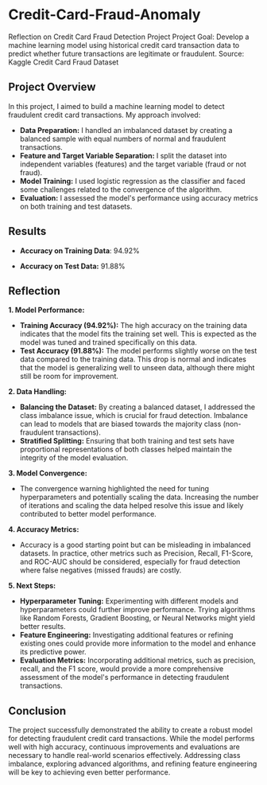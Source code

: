 # Credit-Card-Fraud-Anomaly

Reflection on Credit Card Fraud Detection Project
Project Goal: Develop a machine learning model using historical credit card transaction data to predict whether future transactions are legitimate or fraudulent.
Source: Kaggle Credit Card Fraud Dataset


## Project Overview

In this project, I aimed to build a machine learning model to detect fraudulent credit card transactions. My approach involved:

- **Data Preparation:** I handled an imbalanced dataset by creating a balanced sample with equal numbers of normal and fraudulent transactions.
- **Feature and Target Variable Separation:** I split the dataset into independent variables (features) and the target variable (fraud or not fraud).
- **Model Training:** I used logistic regression as the classifier and faced some challenges related to the convergence of the algorithm.
- **Evaluation:** I assessed the model's performance using accuracy metrics on both training and test datasets.


## Results

- **Accuracy on Training Data**: 94.92%

- **Accuracy on Test Data:** 91.88%


## Reflection

**1. Model Performance:**

- **Training Accuracy (94.92%):** The high accuracy on the training data indicates that the model fits the training set well. This is expected as the model was tuned and trained specifically on this data.
- **Test Accuracy (91.88%):** The model performs slightly worse on the test data compared to the training data. This drop is normal and indicates that the model is generalizing well to unseen data, although there might still be room for improvement.
  

**2. Data Handling:**

- **Balancing the Dataset:** By creating a balanced dataset, I addressed the class imbalance issue, which is crucial for fraud detection. Imbalance can lead to models that are biased towards the majority class (non-fraudulent transactions).
- **Stratified Splitting:** Ensuring that both training and test sets have proportional representations of both classes helped maintain the integrity of the model evaluation.


**3. Model Convergence:**

- The convergence warning highlighted the need for tuning hyperparameters and potentially scaling the data. Increasing the number of iterations and scaling the data helped resolve this issue and likely contributed to better model performance.

**4. Accuracy Metrics:**

- Accuracy is a good starting point but can be misleading in imbalanced datasets. In practice, other metrics such as Precision, Recall, F1-Score, and ROC-AUC should be considered, especially for fraud detection where false negatives (missed frauds) are costly.

**5. Next Steps:**

- **Hyperparameter Tuning:** Experimenting with different models and hyperparameters could further improve performance. Trying algorithms like Random Forests, Gradient Boosting, or Neural Networks might yield better results.
- **Feature Engineering:** Investigating additional features or refining existing ones could provide more information to the model and enhance its predictive power.
- **Evaluation Metrics:** Incorporating additional metrics, such as precision, recall, and the F1 score, would provide a more comprehensive assessment of the model's performance in detecting fraudulent transactions.

## Conclusion

The project successfully demonstrated the ability to create a robust model for detecting fraudulent credit card transactions. While the model performs well with high accuracy, continuous improvements and evaluations are necessary to handle real-world scenarios effectively. Addressing class imbalance, exploring advanced algorithms, and refining feature engineering will be key to achieving even better performance.
